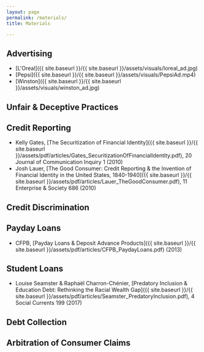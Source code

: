 ```yaml
---
layout: page
permalink: /materials/
title: Materials

---
```


## Advertising

- [L'Oreal]({{ site.baseurl }}/{{ site.baseurl }}/assets/visuals/loreal_ad.jpg)
- [Pepsi]({{ site.baseurl }}/{{ site.baseurl }}/assets/visuals/PepsiAd.mp4)
- [Winston]({{ site.baseurl }}/{{ site.baseurl }}/assets/visuals/winston_ad.jpg)

## Unfair & Deceptive Practices 

## Credit Reporting 

- Kelly Gates, [The Securitization of Financial Identity]({{ site.baseurl }}/{{ site.baseurl }}/assets/pdf/articles/Gates_SecuritizationOfFinancialIdentity.pdf), 20 Journal of Communication Inquiry 1 (2010)
- Josh Lauer, [The Good Consumer: Credit Reporting & the Invention of Financial Identity in the United States, 1840-1940]({{ site.baseurl }}/{{ site.baseurl }}/assets/pdf/articles/Lauer_TheGoodConsumer.pdf), 11 Enterprise & Society 686 (2010)

## Credit Discrimination 

## Payday Loans

- CFPB, [Payday Loans & Deposit Advance Products]({{ site.baseurl }}/{{ site.baseurl }}/assets/pdf/articles/CFPB_PaydayLoans.pdf) (2013)

## Student Loans
  
- Louise Seamster & Raphaël Charron-Chénier, [Predatory Inclusion & Education Debt: Rethinking the Racial Wealth Gap]({{ site.baseurl }}/{{ site.baseurl }}/assets/pdf/articles/Seamster_PredatoryInclusion.pdf), 4 Social Currents 199 (2017)

## Debt Collection 

## Arbitration of Consumer Claims 
